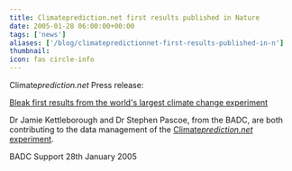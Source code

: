 ```yaml
---
title: Climateprediction.net first results published in Nature
date: 2005-01-28 06:00:00+00:00
tags: ['news']
aliases: ['/blog/climatepredictionnet-first-results-published-in-n']
thumbnail: 
icon: fas circle-info
---
```



Climate*prediction.net* Press release:

[Bleak first results from the world's largest climate change experiment](http://www.climateprediction.net/science/pubs/climateprediction_press_release.pdf)


 Dr Jamie Kettleborough and Dr Stephen Pascoe, from the BADC, are both contributing to the data management of the [Climate*prediction.net* experiment](http://www.climateprediction.net).





 

BADC Support
28th January 2005


 


